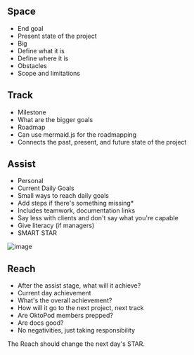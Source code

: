## Space
* End goal
* Present state of the project
* Big
* Define what it is
* Define where it is
* Obstacles
* Scope and limitations

## Track
* Milestone
* What are the bigger goals
* Roadmap
* Can use mermaid.js for the roadmapping
* Connects the past, present, and future state of the project

## Assist
* Personal
* Current Daily Goals
* Small ways to reach daily goals
* Add steps if there's something missing* 
* Includes teamwork, documentation links
* Say less with clients and don't say what you're capable
* Give literacy (if managers)
* SMART STAR

![image](https://user-images.githubusercontent.com/61100293/218281470-5289289b-3de1-4bac-bc6f-ef22ef6711f3.png)


## Reach
* After the assist stage, what will it achieve?
* Current day achievement
* What's the overall achievement?
* How will it go to the next project, next track
* Are OktoPod members prepped?
* Are docs good?
* No negativities, just taking responsibility

The Reach should change the next day's STAR.
